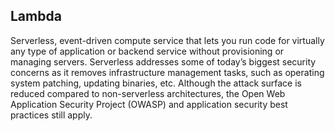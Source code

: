 ## Lambda

Serverless, event-driven compute service that lets you run code for virtually any type of application or backend service without provisioning or managing servers. Serverless addresses some of today’s biggest security concerns as it removes infrastructure management tasks, such as operating system patching, updating binaries, etc. Although the attack surface is reduced compared to non-serverless architectures, the Open Web Application Security Project (OWASP) and application security best practices still apply.
